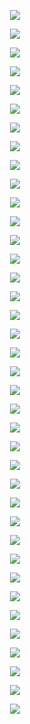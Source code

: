 <p align="center"> <img src= 'all_figs/Preds(DGN, Run=1,Epoch = 0000,step=00,loss = 0.494).png' /> </p>
<p align="center"> <img src= 'all_figs/Preds(DGN, Run=1,Epoch = 0001,step=04,loss = 0.45).png' /> </p>
<p align="center"> <img src= 'all_figs/Preds(DGN, Run=1,Epoch = 0001,step=08,loss = 0.418).png' /> </p>
<p align="center"> <img src= 'all_figs/Preds(DGN, Run=1,Epoch = 0001,step=12,loss = 0.403).png' /> </p>
<p align="center"> <img src= 'all_figs/Preds(DGN, Run=1,Epoch = 0001,step=16,loss = 0.399).png' /> </p>
<p align="center"> <img src= 'all_figs/Preds(DGN, Run=1,Epoch = 0002,step=04,loss = 0.39).png' /> </p>
<p align="center"> <img src= 'all_figs/Preds(DGN, Run=1,Epoch = 0002,step=08,loss = 0.376).png' /> </p>
<p align="center"> <img src= 'all_figs/Preds(DGN, Run=1,Epoch = 0002,step=12,loss = 0.362).png' /> </p>
<p align="center"> <img src= 'all_figs/Preds(DGN, Run=1,Epoch = 0002,step=16,loss = 0.337).png' /> </p>
<p align="center"> <img src= 'all_figs/Preds(DGN, Run=1,Epoch = 0003,step=16,loss = 0.304).png' /> </p>
<p align="center"> <img src= 'all_figs/Preds(DGN, Run=1,Epoch = 0004,step=16,loss = 0.292).png' /> </p>
<p align="center"> <img src= 'all_figs/Preds(DGN, Run=1,Epoch = 0005,step=16,loss = 0.285).png' /> </p>
<p align="center"> <img src= 'all_figs/Preds(DGN, Run=1,Epoch = 0006,step=16,loss = 0.28).png' /> </p>
<p align="center"> <img src= 'all_figs/Preds(DGN, Run=1,Epoch = 0007,step=16,loss = 0.281).png' /> </p>
<p align="center"> <img src= 'all_figs/Preds(DGN, Run=1,Epoch = 0008,step=16,loss = 0.274).png' /> </p>
<p align="center"> <img src= 'all_figs/Preds(DGN, Run=1,Epoch = 0009,step=16,loss = 0.267).png' /> </p>
<p align="center"> <img src= 'all_figs/Preds(DGN, Run=1,Epoch = 0010,step=16,loss = 0.264).png' /> </p>
<p align="center"> <img src= 'all_figs/Preds(DGN, Run=1,Epoch = 0020,step=16,loss = 0.256).png' /> </p>
<p align="center"> <img src= 'all_figs/Preds(DGN, Run=1,Epoch = 0030,step=16,loss = 0.254).png' /> </p>
<p align="center"> <img src= 'all_figs/Preds(DGN, Run=1,Epoch = 0040,step=16,loss = 0.255).png' /> </p>
<p align="center"> <img src= 'all_figs/Preds(DGN, Run=1,Epoch = 0050,step=16,loss = 0.251).png' /> </p>
<p align="center"> <img src= 'all_figs/Preds(DGN, Run=1,Epoch = 0060,step=16,loss = 0.251).png' /> </p>
<p align="center"> <img src= 'all_figs/Preds(DGN, Run=1,Epoch = 0070,step=16,loss = 0.249).png' /> </p>
<p align="center"> <img src= 'all_figs/Preds(DGN, Run=1,Epoch = 0080,step=16,loss = 0.249).png' /> </p>
<p align="center"> <img src= 'all_figs/Preds(DGN, Run=1,Epoch = 0090,step=16,loss = 0.247).png' /> </p>
<p align="center"> <img src= 'all_figs/Preds(DGN, Run=1,Epoch = 0100,step=16,loss = 0.246).png' /> </p>
<p align="center"> <img src= 'all_figs/Preds(DGN, Run=1,Epoch = 0200,step=16,loss = 0.241).png' /> </p>
<p align="center"> <img src= 'all_figs/Preds(DGN, Run=1,Epoch = 0300,step=16,loss = 0.237).png' /> </p>
<p align="center"> <img src= 'all_figs/Preds(DGN, Run=1,Epoch = 0400,step=16,loss = 0.231).png' /> </p>
<p align="center"> <img src= 'all_figs/Preds(DGN, Run=1,Epoch = 0500,step=16,loss = 0.224).png' /> </p>
<p align="center"> <img src= 'all_figs/Preds(DGN, Run=1,Epoch = 0600,step=16,loss = 0.209).png' /> </p>
<p align="center"> <img src= 'all_figs/Preds(DGN, Run=1,Epoch = 0700,step=16,loss = 0.192).png' /> </p>
<p align="center"> <img src= 'all_figs/Preds(DGN, Run=1,Epoch = 0800,step=16,loss = 0.288).png' /> </p>
<p align="center"> <img src= 'all_figs/Preds(DGN, Run=1,Epoch = 0900,step=16,loss = 0.116).png' /> </p>
<p align="center"> <img src= 'all_figs/Preds(DGN, Run=1,Epoch = 1000,step=16,loss = 0.129).png' /> </p>
<p align="center"> <img src= 'all_figs/Preds(DGN, Run=1,Epoch = 2000,step=16,loss = 0.121).png' /> </p>
<p align="center"> <img src= 'all_figs/Preds(DGN, Run=1,Epoch = 3000,step=16,loss = 0.076).png' /> </p>
<p align="center"> <img src= 'all_figs/Preds(DGN, Run=1,Epoch = 4000,step=16,loss = 0.06).png' /> </p>
